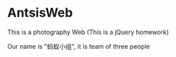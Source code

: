 # AntsisWeb
This is a photography Web (This is a jQuery homework)

Our name is "蚂蚁小组", it is team of three people
